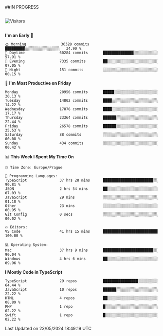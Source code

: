 ##IN PROGRESS
##
![Visitors](https://komarev.com/ghpvc/?username=petrbui&style=for-the-badge&label=Visitors+👀)



##
<!--
[![My GitHub stats](https://github-readme-stats.vercel.app/api?username=petrbui&theme=github_dark)](https://github.com/anuraghazra/github-readme-stats)

[![My wakatime stats](https://github-readme-stats.vercel.app/api/wakatime?username=petrbui&theme=github_dark)](https://github.com/anuraghazra/github-readme-stats)
-->
<!--START_SECTION:waka-->
**I'm an Early 🐤** 

```text
🌞 Morning                36328 commits       █████████░░░░░░░░░░░░░░░░   34.90 % 
🌆 Daytime                60284 commits       ██████████████░░░░░░░░░░░   57.91 % 
🌃 Evening                7335 commits        ██░░░░░░░░░░░░░░░░░░░░░░░   07.05 % 
🌙 Night                  151 commits         ░░░░░░░░░░░░░░░░░░░░░░░░░   00.15 % 
```
📅 **I'm Most Productive on Friday** 

```text
Monday                   20956 commits       █████░░░░░░░░░░░░░░░░░░░░   20.13 % 
Tuesday                  14802 commits       ████░░░░░░░░░░░░░░░░░░░░░   14.22 % 
Wednesday                17876 commits       ████░░░░░░░░░░░░░░░░░░░░░   17.17 % 
Thursday                 23364 commits       ██████░░░░░░░░░░░░░░░░░░░   22.44 % 
Friday                   26578 commits       ██████░░░░░░░░░░░░░░░░░░░   25.53 % 
Saturday                 88 commits          ░░░░░░░░░░░░░░░░░░░░░░░░░   00.08 % 
Sunday                   434 commits         ░░░░░░░░░░░░░░░░░░░░░░░░░   00.42 % 
```


📊 **This Week I Spent My Time On** 

```text
🕑︎ Time Zone: Europe/Prague

💬 Programming Languages: 
TypeScript               37 hrs 28 mins      ███████████████████████░░   90.81 % 
JSON                     2 hrs 54 mins       ██░░░░░░░░░░░░░░░░░░░░░░░   07.03 % 
JavaScript               29 mins             ░░░░░░░░░░░░░░░░░░░░░░░░░   01.18 % 
Other                    23 mins             ░░░░░░░░░░░░░░░░░░░░░░░░░   00.95 % 
Git Config               0 secs              ░░░░░░░░░░░░░░░░░░░░░░░░░   00.02 % 

🔥 Editors: 
VS Code                  41 hrs 15 mins      █████████████████████████   100.00 % 

💻 Operating System: 
Mac                      37 hrs 9 mins       ███████████████████████░░   90.04 % 
Windows                  4 hrs 6 mins        ██░░░░░░░░░░░░░░░░░░░░░░░   09.96 % 
```

**I Mostly Code in TypeScript** 

```text
TypeScript               29 repos            ████████████████░░░░░░░░░   64.44 % 
JavaScript               10 repos            ██████░░░░░░░░░░░░░░░░░░░   22.22 % 
HTML                     4 repos             ██░░░░░░░░░░░░░░░░░░░░░░░   08.89 % 
PHP                      1 repo              █░░░░░░░░░░░░░░░░░░░░░░░░   02.22 % 
Swift                    1 repo              █░░░░░░░░░░░░░░░░░░░░░░░░   02.22 % 
```




 Last Updated on 23/05/2024 18:49:19 UTC
<!--END_SECTION:waka-->
